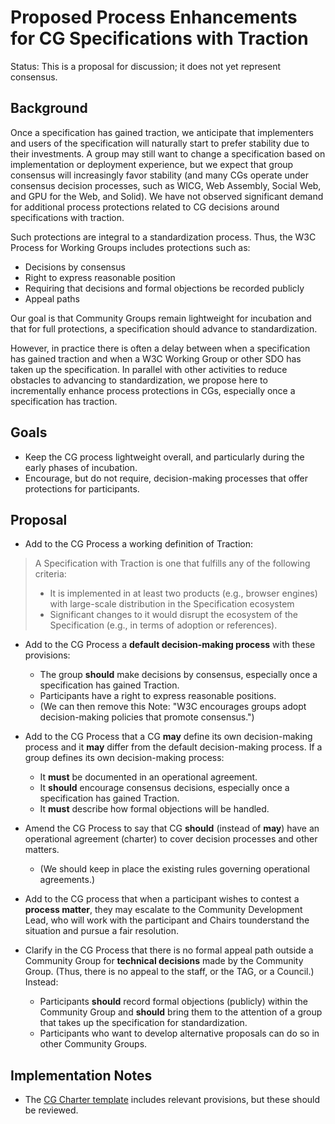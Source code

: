 # Proposed Process Enhancements for CG Specifications with Traction
Status: This is a proposal for discussion; it does not yet represent consensus.

## Background

Once a specification has gained traction, we anticipate that
implementers and users of the specification will naturally start to
prefer stability due to their investments. A group may still want to
change a specification based on implementation or deployment
experience, but we expect that group consensus will increasingly favor
stability (and many CGs operate under consensus decision processes,
such as WICG, Web Assembly, Social Web, and GPU for the Web, and
Solid).  We have not observed significant demand for additional
process protections related to CG decisions around specifications with
traction.

Such protections are integral to a standardization process. Thus, the
W3C Process for Working Groups includes protections such as:

* Decisions by consensus
* Right to express reasonable position
* Requiring that decisions and formal objections be recorded publicly
* Appeal paths

Our goal is that Community Groups remain lightweight for incubation
and that for full protections, a specification should advance to
standardization.

However, in practice there is often a delay between when a
specification has gained traction and when a W3C Working Group or
other SDO has taken up the specification. In parallel with other
activities to reduce obstacles to advancing to standardization, we
propose here to incrementally enhance process protections in CGs,
especially once a specification has traction.

## Goals

* Keep the CG process lightweight overall, and particularly during the early phases of incubation.
* Encourage, but do not require, decision-making processes that offer protections for participants.

## Proposal

* Add to the CG Process a working definition of Traction:

> A Specification with Traction is one that fulfills any of the following criteria:
> * It is implemented in at least two products (e.g., browser engines) with large-scale distribution in the Specification ecosystem
> * Significant changes to it would disrupt the ecosystem of the Specification (e.g., in terms of adoption or references).


* Add to the CG Process a **default decision-making process** with these provisions:
  * The group **should** make decisions by consensus, especially once a specification has gained Traction.
  * Participants have a right to express reasonable positions.
  * (We can then remove this Note: "W3C encourages groups adopt decision-making policies that promote consensus.")

* Add to the CG Process that a CG **may** define its own decision-making process and it **may** differ 
  from the default decision-making process. If a group defines its own decision-making process:
  * It **must** be documented in an operational agreement.
  * It **should** encourage consensus decisions, especially once a specification has gained Traction.
  * It **must** describe how formal objections will be handled.

* Amend the CG Process to say that CG **should** (instead of **may**) have an operational agreement (charter) to cover decision processes and other matters.
  * (We should keep in place the existing rules governing operational agreements.)

* Add to the CG process that when a participant wishes to contest a **process matter**, they may escalate to the Community Development Lead, who will work with the participant and Chairs tounderstand the situation and pursue a fair resolution.

* Clarify in the CG Process that there is no formal appeal path outside a Community Group for **technical decisions** made by the Community Group. (Thus, there is no appeal to the staff, or the TAG, or a Council.) Instead:
  * Participants **should** record formal objections (publicly) within the  Community Group and **should** bring them to the attention of a group that takes up the specification for standardization.
  * Participants who want to develop alternative proposals can do so in other Community Groups.

## Implementation Notes

* The [CG Charter template](https://w3c.github.io/cg-charter/CGCharter.html) includes relevant provisions, but these should be reviewed.
